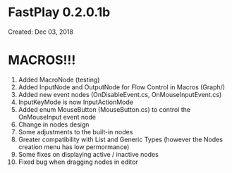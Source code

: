 # FastPlay 0.2.0.1b

Created: Dec 03, 2018

# MACROS!!!

1. Added MacroNode (testing)
2. Added InputNode and OutputNode for Flow Control in Macros (Graph/)
3. Added new event nodes (OnDisableEvent.cs, OnMouseInputEvent.cs)
4. InputKeyMode is now InputActionMode
5. Added enum MouseButton (MouseButton.cs) to control the OnMouseInput event node
6. Change in nodes design
7. Some adjustments to the built-in nodes
8. Greater compatibility with List and Generic Types (however the Nodes creation menu has low permormance)
9. Some fixes on displaying active / inactive nodes
10. Fixed bug when dragging nodes in editor